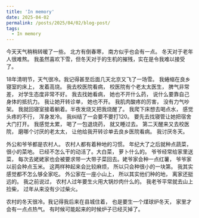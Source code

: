 ```yaml
---
title: 'In memory'
date: 2025-04-02
permalink: /posts/2025/04/02/blog-post/
tags:
  - In memory
---
```



今天天气稍稍转暖了一些。 北方有倒春寒， 南方似乎也会有一点。 冬天对于老年人很难熬。 我虽然喜欢下雪，但冬天对于的生机的摧残，实在是令我难以接受了。

18年清明节，天气很冷。我记得甚至后面几天北京又飞了一场雪。 我蜷缩在良乡寝室的床上， 发着高烧。 我去校医院看病， 校医院有个老太太医生， 脾气非常差， 对学生态度非常不好。 我去找她看病， 她也不开什么药， 说什么要靠自己身体的抵抗力。 我让她开转诊单， 她也不开。 我肌肉酸疼的厉害， 没有力气吵架。 我就回寝室接着躺着。半夜发烧又把我烧醒了。 我爬下床想去喝点水， 感觉头疼的不行， 浑身发冷。 我纠结了一会要不要打120。 要先去找寝管让她把宿舍大门打开。 我感觉太累， 喝了一包退烧药， 就又睡过去。 第二天醒来又去校医院， 磨哪个讨厌的老太太， 让他给我开转诊单去良乡医院看病。 我讨厌冬天。

外公和爷爷都是农村人。 农村人都有着种地的习惯。 年纪大了之后就种点蔬菜，很小的菜地。 已经不怎么干的动活了。大白菜， 萝卜什么的。 爷爷经常给家里送菜， 每次去姥姥家也会被要求带一大带子菜回去。姥爷家会种一点红薯， 爷爷家以前会种点玉米。 这两样种起来会比较麻烦， 所以只会种很小的一块第。 我其实感觉都不怎么够全家吃。 外公家在一座小山上， 所以其实他们种的地， 离家还挺远的。 我之前说过， 农村人过年要生火用大锅炒肉什么的。 我老爷平常就去山上捡柴， 过年从来没有少过柴火。 

农村的冬天很冷。我记得我后来在县城住着， 也是要生一个煤球炉冬天， 家里才会有一点点热气。 有时候可能起来的时候炉子已经灭掉了。
 
 